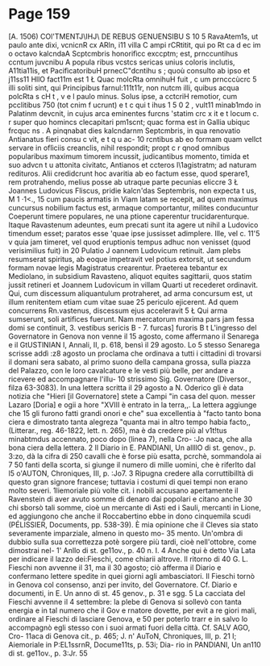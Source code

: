 # Page 159

[A. 1506) COl\'TMENTJ\IHJ\ DE REBUS GENUENSIBU S 10 5 RavaAtem1s, ut paulo ante dixi, vcnicnR cx ARln, i11 villa C ampi rCRtitit, qui po Rt ca d ec im o octavo kalcndaA Scptcmbris honorifìcc exccptm; est, prnccuntihus ccntum juvcnibu A popula ribus vcstcs sericas unius coloris inclutis, A11tia11is, et PacifìcatoribuH prnecC"dcntihu s ; quoù consulto ab ipso et j11ss11 HllO fact11m est 1 Ł Quac molcRta omnihuH fuit , c um prncccùcrc 5 illi soliti sint, qui Principibus farnul:111t11r, non nutcm illi, quibus acqua polcRta s cH t , v e l paulo minus. Solus ipse, a cctcriH remotior, cum pcclitibus 750 (tot cnim f ucrunt) e t c qui t ihus 1 5 0 2 , vult11 minab1mdo in Palatinm devcnit, in cujus arca eminentes furcns 'statim crc x it e t locum c. r super quo homincs clecapitari pm1scnt; quac forma est in Gallia ubiquc frcquc ns . A pinqnabat dies kalcndarnm Septcmbris, in qua renovatio Antianatus fieri consu c vit, e t q u ac- 10 rcntibus ab eo formam quam vellct servare in oflìciis creanclis, nihil respondit; propt c r qnod omnibus popularibus maximum timorem incussit, judicantibus momento, timida et suo advcn t u attonita civitatc, Antianos et ccteros l\1agistratm; ad naturam redituros. Alii credidcrunt hoc avaritia ab eo factum esse, quod sperare1, rem protrahendo, melius posse ab utraque parte pecunias eliccre 3 Ł Joannes Ludovicus Fliscus, pridie kalcn'das Septembris, non expecta t us, M 1 ·1<., 15 cum paucis armatis in Viam latam se recepit, ad quem maximus cuncursus nobilium factus est, armaque comportantur, milites conducuntur Coeperunt timere populares, ne una ptione caperentur trucidarenturque. Itaque Ravastenum adeuntes, eum precati sunt ita agere ut nihil a Ludovico timendum esset; paratos esse 'quae ipse jussisset adimplere. Ille, vel c. 11'5 v quia jam timeret, vel quod eruptionis tempus adhuc non venisset (quod verisimilius fuit) in 20 Pulatio J oannem Ludovicum retinuit. Jam plebs resumserat spiritus, ab eoque impetravit vel potius extorsit, ut secundum formam novae legis Magistratus crearentur. Praeterea tebantur ex Mediolano, in subsidium Ravasteno, aliquot equites sagittarii, quos statim jussit retineri et Joannem Ludovicum in villam Quarti ut recederet ordinavit. Qui, cum discessum aliquantulum protraheret, ad arma concursum est, ut illum renitentem etiam cum vitae suae 25 periculo ejicerent. Ad quem concurrens Rn.vastenus, discessum ejus acceleravit 5 Ł Qui arma sumserunt, soli artifices fuerunt. Nam mercatorum maxima pars jam fessa domi se continuit, 3. vestibus sericis B - 7. furcas] furoris B t L'ingresso del Governatore in Genova non venne il 15 agosto, come affermano il Senarega e il GtUSTlNIAN I, Annali, II, p. 618, bensì il 29 agosto. Lo 5 stesso Senarega scrisse addì :z8 agosto un proclama che ordinava a tutti i cittadini di trovarsi il domani sera sabato, al primo suono della campana grossa, sulla piazza del Palazzo, con le loro cavalcature e le vesti più belle, per andare a ricevere ed accompagnare l'illu- 10 strissimo Sig. Governatore (Diversor., filza 63-3083). In una lettera scritta il 29 agosto a N. Oderico gli è data notizia che "Hieri [il Governatore] stete a Campi "in casa del quon. messer Lazaro [Doria] e ogii a hore "XVIII è entrato in la terra,,. La lettera aggiunge che 15 gli furono fatti grandi onori e che" sua excellentia à "facto tanto bona ciera e dimostrato tanta alegreza "quanta mai in altro tempo habia facto,, (Litterar., reg. 46-1822, lett. n. 265), ma è da credere più al v1t!tus minabtmdus accennato, poco dopo (linea 7), nella Cro- :Jo naca, che alla bona ciera della lettera. 2 Il Diario in E. PANDIANI, Un allllO di st. genov., p. 3:zo, dà la cifra di 250 cavalli che è forse più esatta, pcrchè, sommandola ai 7 50 fanti della scorta, si giunge il numero di mille uomini, che è riferlto dal l5 o'AUTON, Chroniques, III, p. :Jo7. 3 Ripugna credere alla corruttibilltà di questo gran signore francese; tuttavia i costumi di quei tempi non erano molto severi. 1liemoriale più volte cit. i nobili accusano apertamente il Ravenstein di aver avuto somme di denaro dai popolari e citano anche 30 chi sborsò tali somme, cioè un mercante di Asti ed i Sauli, mercanti in Lione, ed aggiungono che anche il Roccabertino ebbe in dono cinquemila scudi (PÉLISSIER, Documents, pp. 538-39). È mia opinione che il Cleves sia stato severamente imparziale, almeno in questo mo- 35 mento. Un'ombra di dubbio sulla sua correttezza potè sorgere più tardi, cioè nell'ottobre, come dimostrai nel- 1' Anllo di st. ge11ov., p. 40 n. I. 4 Anche qui è detto Via Lata per indicare il lazzo dei:Fieschi, come chiarii altrove. Il ritorno di 40 G. L. Fieschi non avvenne il 31, ma il 30 agosto; ciò afferma il Diario e confermano lettere spedite in quei giorni agli ambasciatori. Il Fieschi tornò in Genova col consenso, anzi per invito, del Governatore. Cf. Diario e documenti, in E. Un anno di st. 45 genov., p. 31 e sgg. 5 La cacciata del Fieschi avvenne il 4 settembre: la plebe di Genova si sollevò con tanta energia e in tal numero che il Gov e rnatore dovette, per evit a re giori mali, ordinare al Fieschi di lasciare Genova, e 50 per poterlo trarr e in salvo lo accompagnò egli stesso con i suoi armati fuori della città. Cf. SALV AGO, Cro- 11aca di Genova cit., p. 465; J. n' AuToN, Chroniques, III, p. 21 I; Aiemoriale in P:EL1ssrnR, Docume11ts, p. 53i; Dia- rio in PANDlANI, Un an110 di st. ge11ov., p. 3:Jr. 55